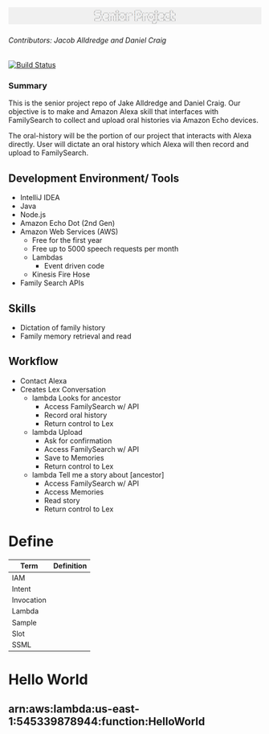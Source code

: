 ![Project Logo](header.png)
###### Contributors: Jacob Alldredge and Daniel Craig

[![Build Status](https://travis-ci.com/AlldredgeCraigSeniorProjectTeam/oral-history.svg?branch=master)](https://travis-ci.com/AlldredgeCraigSeniorProjectTeam/oral-history)

### Summary
This is the senior project repo of Jake Alldredge and Daniel Craig. Our objective is to make and Amazon Alexa skill that interfaces with FamilySearch to collect and upload oral histories via Amazon Echo devices.

The oral-history will be the portion of our project that interacts with Alexa directly. User will dictate an oral history which Alexa
will then record and upload to FamilySearch.

## Development Environment/ Tools
 - IntelliJ IDEA
 - Java
 - Node.js
 - Amazon Echo Dot (2nd Gen)
 - Amazon Web Services (AWS)
   - Free for the first year
   - Free up to 5000 speech requests per month
   - Lambdas
     - Event driven code
   - Kinesis Fire Hose
 - Family Search APIs

## Skills
 - Dictation of family history
 - Family memory retrieval and read

## Workflow
 - Contact Alexa
 - Creates Lex Conversation
   - lambda Looks for ancestor
     - Access FamilySearch w/ API
     - Record oral history
     - Return control to Lex
   - lambda Upload
     - Ask for confirmation
     - Access FamilySearch w/ API
     - Save to Memories
     - Return control to Lex
   - lambda Tell me a story about [ancestor]
     - Access FamilySearch w/ API
     - Access Memories
     - Read story
     - Return control to Lex

# Define

| Term       | Definition |
|------------|------------|
| IAM        |            |
| Intent     |            |
| Invocation |            |
| Lambda     |            |
| Sample     |            |
| Slot       |            |
| SSML       |            |

# Hello World

## arn:aws:lambda:us-east-1:545339878944:function:HelloWorld
